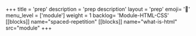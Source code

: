 +++
title = 'prep'
description = 'prep description'
layout = 'prep'
emoji= '📝'
menu_level = ['module']
weight = 1
backlog= 'Module-HTML-CSS'
[[blocks]]
name="spaced-repetition"
[[blocks]]
name="what-is-html"
src="module"
+++
